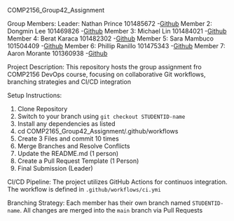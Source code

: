 COMP2156_Group42_Assignment

Group Members:
Leader: Nathan Prince 101485672 -[Github](https://github.com/nathanp112)
Member 2: Dongmin Lee 101469826 -[Github](https://github.com/dongmin93)
Member 3: Michael Lin 101484021 -[Github](https://github.com/Aasurra)
Member 4: Berat Karaca 101482302 -[Github](https://github.com/hmmvice)
Member 5: Sara Mambuco 101504409 -[Github](https://github.com/szm27)
Member 6: Phillip Ranillo 101475343 -[Github](https://github.com/A-ranillo)
Member 7: Aaron Morante 101360938 -[Github](https://github.com/a4rxn)

Project Description:
This repository hosts the group assignment fro COMP2156 DevOps course, focusing
on collaborative Git workflows, branching strategies and CI/CD integration

Setup Instructions:
1. Clone Repository
2. Switch to your branch using `git checkout STUDENTID-name`
3. Install any dependencies as listed
4. cd COMP2165_Group42_Assignment/.github/workflows
5. Create 3 Files and commit 10 times
6. Merge Branches and Resolve Conflicts
7. Update the README.md (1 person)
8. Create a Pull Request Template (1 Person)
9. Final Submission (Leader)

CI/CD Pipeline:
The project utilizes GitHub Actions for continuos integration. The workflow is
defined in `.github/workflows/ci.ymi`

Branching Strategy:
Each member has their own branch named `STUDENTID-name`. All changes are merged
into the `main` branch via Pull Requests

